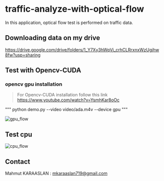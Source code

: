 # traffic-analyze-with-optical-flow

In this application, optical flow test is performed on traffic data.


## Downloading data on my drive
https://drive.google.com/drive/folders/1_Y7Xy3hWqVj_crhCLRrxnxWzUgjhw8fw?usp=sharing

## Test with Opencv-CUDA

###  opencv gpu installation 

> For Opencv-CUDA installation follow this link
https://www.youtube.com/watch?v=YsmhKar8oOc

""" python demo.py --video video/ada.m4v --device gpu """

![gpu_flow](https://github.com/KARAASLAN-AI/traffic-analyze-with-optical-flow/blob/main/images/flow_gpu.gif)

## Test cpu

![cpu_flow](https://github.com/KARAASLAN-AI/traffic-analyze-with-optical-flow/blob/main/images/flow_cpu.gif)

## Contact

Mahmut KARAASLAN : mkaraaslan719@gmail.com
